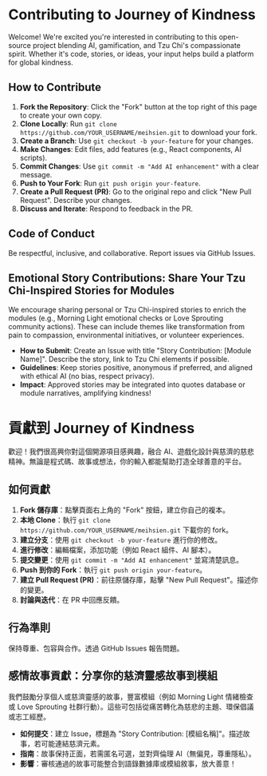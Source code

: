 # Contributing to Journey of Kindness
Welcome! We're excited you're interested in contributing to this open-source project blending AI, gamification, and Tzu Chi's compassionate spirit. Whether it's code, stories, or ideas, your input helps build a platform for global kindness.

## How to Contribute
1. **Fork the Repository**: Click the "Fork" button at the top right of this page to create your own copy.
2. **Clone Locally**: Run `git clone https://github.com/YOUR_USERNAME/meihsien.git` to download your fork.
3. **Create a Branch**: Use `git checkout -b your-feature` for your changes.
4. **Make Changes**: Edit files, add features (e.g., React components, AI scripts).
5. **Commit Changes**: Use `git commit -m "Add AI enhancement"` with a clear message.
6. **Push to Your Fork**: Run `git push origin your-feature`.
7. **Create a Pull Request (PR)**: Go to the original repo and click "New Pull Request". Describe your changes.
8. **Discuss and Iterate**: Respond to feedback in the PR.

## Code of Conduct
Be respectful, inclusive, and collaborative. Report issues via GitHub Issues.

## Emotional Story Contributions: Share Your Tzu Chi-Inspired Stories for Modules
We encourage sharing personal or Tzu Chi-inspired stories to enrich the modules (e.g., Morning Light emotional checks or Love Sprouting community actions). These can include themes like transformation from pain to compassion, environmental initiatives, or volunteer experiences.
- **How to Submit**: Create an Issue with title "Story Contribution: [Module Name]". Describe the story, link to Tzu Chi elements if possible.
- **Guidelines**: Keep stories positive, anonymous if preferred, and aligned with ethical AI (no bias, respect privacy).
- **Impact**: Approved stories may be integrated into quotes database or module narratives, amplifying kindness!

# 貢獻到 Journey of Kindness
歡迎！我們很高興你對這個開源項目感興趣，融合 AI、遊戲化設計與慈濟的慈悲精神。無論是程式碼、故事或想法，你的輸入都能幫助打造全球善意的平台。

## 如何貢獻
1. **Fork 儲存庫**：點擊頁面右上角的 "Fork" 按鈕，建立你自己的複本。
2. **本地 Clone**：執行 `git clone https://github.com/YOUR_USERNAME/meihsien.git` 下載你的 fork。
3. **建立分支**：使用 `git checkout -b your-feature` 進行你的修改。
4. **進行修改**：編輯檔案，添加功能（例如 React 組件、AI 腳本）。
5. **提交變更**：使用 `git commit -m "Add AI enhancement"` 並寫清楚訊息。
6. **Push 到你的 Fork**：執行 `git push origin your-feature`。
7. **建立 Pull Request (PR)**：前往原儲存庫，點擊 "New Pull Request"。描述你的變更。
8. **討論與迭代**：在 PR 中回應反饋。

## 行為準則
保持尊重、包容與合作。透過 GitHub Issues 報告問題。

## 感情故事貢獻：分享你的慈濟靈感故事到模組
我們鼓勵分享個人或慈濟靈感的故事，豐富模組（例如 Morning Light 情緒檢查或 Love Sprouting 社群行動）。這些可包括從痛苦轉化為慈悲的主題、環保倡議或志工經歷。
- **如何提交**：建立 Issue，標題為 "Story Contribution: [模組名稱]"。描述故事，若可能連結慈濟元素。
- **指南**：故事保持正面，若需匿名可選，並對齊倫理 AI（無偏見，尊重隱私）。
- **影響**：審核通過的故事可能整合到語錄數據庫或模組敘事，放大善意！
